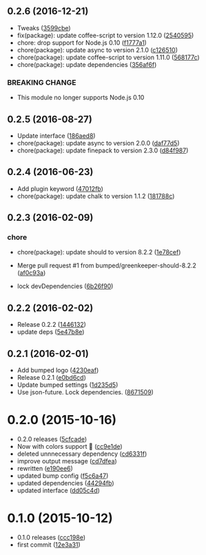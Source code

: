 <a name="0.2.6"></a>
## 0.2.6 (2016-12-21)

* Tweaks ([3599cbe](https://github.com/bumped/bumped-finepack/commit/3599cbe))
* fix(package): update coffee-script to version 1.12.0 ([2540595](https://github.com/bumped/bumped-finepack/commit/2540595))
* chore: drop support for Node.js 0.10 ([f1777a1](https://github.com/bumped/bumped-finepack/commit/f1777a1))
* chore(package): update async to version 2.1.0 ([c126510](https://github.com/bumped/bumped-finepack/commit/c126510))
* chore(package): update coffee-script to version 1.11.0 ([568177c](https://github.com/bumped/bumped-finepack/commit/568177c))
* chore(package): update dependencies ([356af6f](https://github.com/bumped/bumped-finepack/commit/356af6f))


### BREAKING CHANGE

* This module no longer supports Node.js 0.10


<a name="0.2.5"></a>
## 0.2.5 (2016-08-27)

* Update interface ([186aed8](https://github.com/bumped/bumped-finepack/commit/186aed8))
* chore(package): update async to version 2.0.0 ([daf77d5](https://github.com/bumped/bumped-finepack/commit/daf77d5))
* chore(package): update finepack to version 2.3.0 ([d84f987](https://github.com/bumped/bumped-finepack/commit/d84f987))



<a name="0.2.4"></a>
## 0.2.4 (2016-06-23)

* Add plugin keyword ([47012fb](https://github.com/bumped/bumped-finepack/commit/47012fb))
* chore(package): update chalk to version 1.1.2 ([181788c](https://github.com/bumped/bumped-finepack/commit/181788c))



<a name="0.2.3"></a>
## 0.2.3 (2016-02-09)


### chore

* chore(package): update should to version 8.2.2 ([1e78cef](https://github.com/bumped/bumped-finepack/commit/1e78cef))

* Merge pull request #1 from bumped/greenkeeper-should-8.2.2 ([af0c93a](https://github.com/bumped/bumped-finepack/commit/af0c93a))
* lock devDependencies ([6b26f90](https://github.com/bumped/bumped-finepack/commit/6b26f90))



<a name="0.2.2"></a>
## 0.2.2 (2016-02-02)


* Release 0.2.2 ([1446132](https://github.com/bumped/bumped-finepack/commit/1446132))
* update deps ([5e47b8e](https://github.com/bumped/bumped-finepack/commit/5e47b8e))



<a name="0.2.1"></a>
## 0.2.1 (2016-02-01)


* Add bumped logo ([4230eaf](https://github.com/bumped/bumped-finepack/commit/4230eaf))
* Release 0.2.1 ([e0bd6cd](https://github.com/bumped/bumped-finepack/commit/e0bd6cd))
* Update bumped settings ([1d235d5](https://github.com/bumped/bumped-finepack/commit/1d235d5))
* Use json-future. Lock dependencies. ([8671509](https://github.com/bumped/bumped-finepack/commit/8671509))



<a name="0.2.0"></a>
# 0.2.0 (2015-10-16)


* 0.2.0 releases ([5cfcade](https://github.com/bumped/bumped-finepack/commit/5cfcade))
* Now with colors support 💄 ([cc9e1de](https://github.com/bumped/bumped-finepack/commit/cc9e1de))
* deleted unnnecessary dependency ([cd6331f](https://github.com/bumped/bumped-finepack/commit/cd6331f))
* improve output message ([cd7dfea](https://github.com/bumped/bumped-finepack/commit/cd7dfea))
* rewritten ([e190ee6](https://github.com/bumped/bumped-finepack/commit/e190ee6))
* updated bump config ([f5c6a47](https://github.com/bumped/bumped-finepack/commit/f5c6a47))
* updated dependencies ([44294fb](https://github.com/bumped/bumped-finepack/commit/44294fb))
* updated interface ([dd05c4d](https://github.com/bumped/bumped-finepack/commit/dd05c4d))



<a name="0.1.0"></a>
# 0.1.0 (2015-10-12)


* 0.1.0 releases ([ccc198e](https://github.com/bumped/bumped-finepack/commit/ccc198e))
* first commit ([12e3a31](https://github.com/bumped/bumped-finepack/commit/12e3a31))



